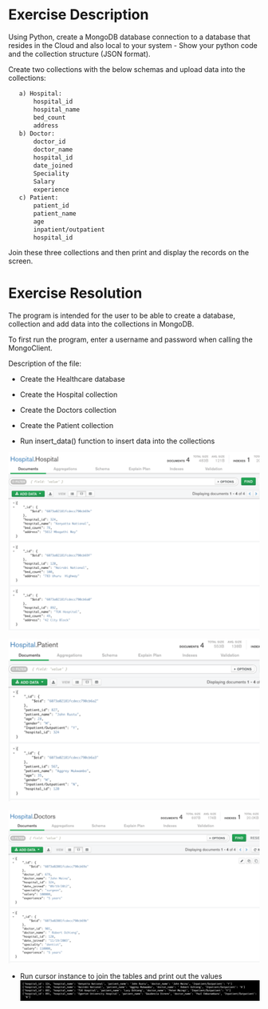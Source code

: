 # Exercise Description

Using Python, create a MongoDB database connection to a database that resides in the Cloud and also local to your
system - Show your python code and the collection structure (JSON format).

Create two collections with the below schemas and upload data into the collections:

       a) Hospital:
           hospital_id
           hospital_name
           bed_count
           address
       b) Doctor:
           doctor_id
           doctor_name
           hospital_id
           date_joined
           Speciality
           Salary
           experience
       c) Patient:
           patient_id
           patient_name
           age
           inpatient/outpatient
           hospital_id

Join these three collections and then print and display the records on the screen.


# Exercise Resolution

The program is intended for the user to be able to create a database, collection and add data into the collections in MongoDB. 

To first run the program, enter a username and password when calling the MongoClient.

Description of the file:

- Create the Healthcare database 

- Create the Hospital collection

- Create the Doctors collection

- Create the Patient collection

- Run insert_data() function to insert data into the collections

![Hospital Collection](https://github.com/Jomondi/MongoDB_Project2/blob/main/Images/Hospital_Collection.png)

![Patient Collection](https://github.com/Jomondi/MongoDB_Project2/blob/main/Images/Patient_Collection.png)

![Doctor Collection](https://github.com/Jomondi/MongoDB_Project2/blob/main/Images/Doctor_Collection.png)

- Run cursor instance to join the tables and print out the values
![Joined Collection](https://github.com/Jomondi/MongoDB_Project2/blob/main/Images/Joined_Collections.png)







